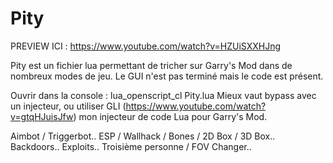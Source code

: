 # Pity

PREVIEW ICI : https://www.youtube.com/watch?v=HZUiSXXHJng

Pity est un fichier lua permettant de tricher sur Garry's Mod dans de nombreux modes de jeu.
Le GUI n'est pas terminé mais le code est présent.

Ouvrir dans la console : lua_openscript_cl Pity.lua
Mieux vaut bypass avec un injecteur, ou utiliser GLI (https://www.youtube.com/watch?v=gtqHJuisJfw) mon injecteur de code Lua pour Garry's Mod.

Aimbot / Triggerbot..
ESP / Wallhack / Bones / 2D Box / 3D Box..
Backdoors..
Exploits..
Troisième personne / FOV Changer..
